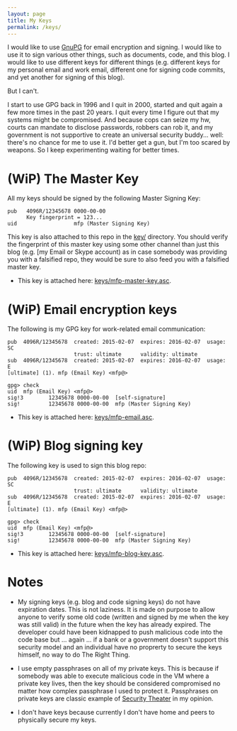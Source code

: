 ```yaml
---
layout: page
title: My Keys
permalink: /keys/
---
```


I would like to use [GnuPG](https://gnupg.org/) for email encryption and signing.
I would like to use it to sign various other things, such as documents, code, and this blog.
I would like to use different keys for different things (e.g. different keys for my personal
email and work email, different one for signing code commits, and yet another
for signing of this blog).

But I can't.

I start to use GPG back in 1996 and I quit in 2000, started and quit again
a few more times in the past 20 years. I quit every time I figure out that
my systems might be compromised.
And because cops can seize my hw, courts can mandate to disclose passwords,
robbers can rob it, and my government is not supportive to create an 
universal security buddy... well: there's no chance for me to use it.
I'd better get a gun, but I'm too scared by weapons.
So I keep experimenting waiting for better times.

(WiP) The Master Key
====================

All my keys should be signed by the following Master Signing Key:

    pub   4096R/12345678 0000-00-00
          Key fingerprint = 123...
    uid                  mfp (Master Signing Key)

This key is also attached to this repo in the [key/](/keys/) directory. You
should verify the fingerprint of this master key using some other channel than
just this blog (e.g. [my Email or Skype account) as in case somebody was providing 
you with a falsified repo, they would be sure to also feed you with a falsified master key.

* This key is attached here: [keys/mfp-master-key.asc](/keys/mfp-master-key.asc).

(WiP) Email encryption keys
===========================

The following is my GPG key for work-related email communication:

    pub  4096R/12345678  created: 2015-02-07  expires: 2016-02-07  usage: SC  
                         trust: ultimate      validity: ultimate
    sub  4096R/12345678  created: 2015-02-07  expires: 2016-02-07  usage: E   
    [ultimate] (1). mfp (Email Key) <mfp@>

    gpg> check
    uid  mfp (Email Key) <mfp@>
    sig!3        12345678 0000-00-00  [self-signature]
    sig!         12345678 0000-00-00  mfp (Master Signing Key)

* This key is attached here: [keys/mfp-email.asc](/keys/mfp-email.asc).

(WiP) Blog signing key
======================

The following key is used to sign this blog repo:

    pub  4096R/12345678  created: 2015-02-07  expires: 2016-02-07  usage: SC  
                         trust: ultimate      validity: ultimate
    sub  4096R/12345678  created: 2015-02-07  expires: 2016-02-07  usage: E   
    [ultimate] (1). mfp (Email Key) <mfp@>

    gpg> check
    uid  mfp (Email Key) <mfp@>
    sig!3        12345678 0000-00-00  [self-signature]
    sig!         12345678 0000-00-00  mfp (Master Signing Key)

* This key is attached here: [keys/mfp-blog-key.asc](/keys/mfp-blog-key.asc).


Notes
=====

* My signing keys (e.g. blog and code signing keys) do not have expiration
dates. This is not laziness. It is made on purpose to allow anyone to verify 
some old code (written and signed by me when the key was still valid) in the future 
when the key has already expired. The developer could have been kidnapped
to push malicious code into the code base but ... again ... if a bank
or a government doesn't support this security model and an individual have
no proprerty to secure the keys himself, no way to do The Right Thing.

* I use empty passphrases on all of my private keys. This is because if
somebody was able to execute malicious code in the VM where a private key
lives, then the key should be considered compromised no matter how complex
passphrase I used to protect it.  Passphrases on private keys are classic
example of [Security Theater](http://en.wikipedia.org/wiki/Security_theater) in
my opinion.

* I don't have keys because currently I don't have home 
and peers to physically secure my keys.

